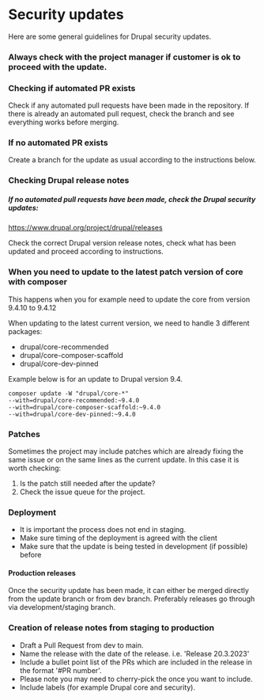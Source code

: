 # Security updates

Here are some general guidelines for Drupal security updates.

### Always check with the project manager if customer is ok to proceed with the update.

### Checking if automated PR exists

Check if any automated pull requests have been made in the repository. If there is already an automated pull request, check the branch and see everything works before merging.

### If no automated PR exists

Create a branch for the update as usual according to the instructions below.

### Checking Drupal release notes

##### If no automated pull requests have been made, check the Drupal security updates:

https://www.drupal.org/project/drupal/releases


Check the correct Drupal version release notes, check what has been updated and proceed according to instructions.

### When you need to update to the latest patch version of core with composer

This happens when you for example need to update the core from version 9.4.10 to 9.4.12

When updating to the latest current version, we need to handle 3 different packages:
 - drupal/core-recommended 
 - drupal/core-composer-scaffold 
 - drupal/core-dev-pinned

Example below is for an update to Drupal version 9.4.

````shell
composer update -W "drupal/core-*" 
--with=drupal/core-recommended:~9.4.0 
--with=drupal/core-composer-scaffold:~9.4.0 
--with=drupal/core-dev-pinned:~9.4.0
````

### Patches

Sometimes the project may include patches which are already fixing the same issue or on the same lines as the current update.
In this case it is worth checking:
1) Is the patch still needed after the update? 
2) Check the issue queue for the project.

### Deployment

- It is important the process does not end in staging.
- Make sure timing of the deployment is agreed with the client
- Make sure that the update is being tested in development (if possible) before 

#### Production releases 

Once the security update has been made, it can either be merged directly from the update branch or from dev branch. 
Preferably releases go through via development/staging branch.

### Creation of release notes from staging to production

- Draft a Pull Request from dev to main.
- Name the release with the date of the release. i.e. 'Release 20.3.2023'
- Include a bullet point list of the PRs which are included in the release in the format '#PR number'. 
- Please note you may need to cherry-pick the once you want to include.
- Include labels (for example Drupal core and security).



